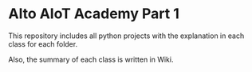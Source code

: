 # Alto AIoT Academy Part 1

This repository includes all python projects with the explanation in each class for each folder.

Also, the summary of each class is written in Wiki.
